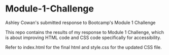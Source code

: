 # Module-1-Challenge
Ashley Cowan's submitted response to Bootcamp's Module 1 Challenge

This repo contains the results of my response to Module 1 Challenge, which is about improving HTML code and CSS code specifically for accessibility.

Refer to index.html for the final html and style.css for the updated CSS file.
